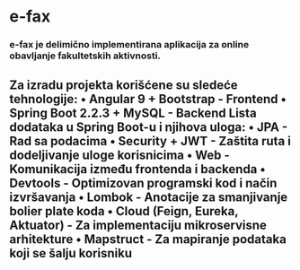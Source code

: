 # e-fax
<h3>
e-fax je delimično implementirana aplikacija za online obavljanje fakultetskih aktivnosti.
</h3>
<h2>
Za izradu projekta korišćene su sledeće tehnologije:
• Angular 9 + Bootstrap - Frontend
• Spring Boot 2.2.3 + MySQL - Backend
Lista dodataka u Spring Boot-u i njihova uloga:
• JPA - Rad sa podacima
• Security + JWT - Zaštita ruta i dodeljivanje uloge korisnicima
• Web - Komunikacija između frontenda i backenda
• Devtools - Optimizovan programski kod i način izvršavanja
• Lombok - Anotacije za smanjivanje bolier plate koda
• Cloud (Feign, Eureka, Aktuator) - Za implementaciju mikroservisne arhitekture
• Mapstruct - Za mapiranje podataka koji se šalju korisniku
</h2>


